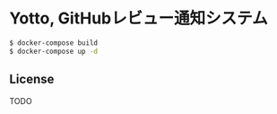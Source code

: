 # Yotto, GitHubレビュー通知システム

```bash
$ docker-compose build
$ docker-compose up -d
```

## License
TODO
